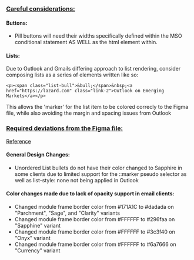 ### <u>Careful considerations:</U>

#### Buttons:
- Pill buttons will need their widths specifically defined within the MSO conditional statement AS WELL as the html element within.

#### Lists:
Due to Outlook and Gmails differing approach to list rendering, consider composing lists as a series of elements written like so:

```
<p><span class="list-bull">&bull;</span>&nbsp;<a href="https://lazard.com" class="link-2">Outlook on Emerging Markets</a></p>
```

This allows the 'marker' for the list item to be colored correcly to the Figma file, while also avoiding the margin and spacing issues from Outlook

### <u>Required deviations from the Figma file:</U>
[Reference](https://www.figma.com/design/DQOzjDZf7trxfL4D9jg3Ox/New-Email-Library?t=2ABFyPpxE1ZTgt7E-0)

#### General Design Changes:
- Unordered List bullets do not have their color changed to Sapphire in some clients due to limited support for the ::marker pseudo selector as well as list-style: none not being applied in Outlook

#### Color changes made due to lack of opacity support in email clients:
- Changed module frame border color from #171A1C to #dadada on "Parchment", "Sage", and "Clarity" variants
- Changed module frame border color from #FFFFFF to #296faa on "Sapphine" variant
- Changed module frame border color from #FFFFFF to #3c3f40 on "Onyx" variant
- Changed module frame border color from #FFFFFF to #6a7666 on "Currency" variant